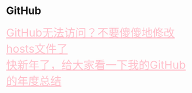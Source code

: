 <html>
<head>
    <meta charset="utf-8">
    <title>GitHub</title>
    <link rel="stylesheet" href="https://zhaobokai341.github.io/yangshi.css">
    <style>
        a{color:pink;font-size:30px;}
    </style>
</head>
<body>
<h1>GitHub</h1>
<a href="../11/11zhanlan/111" target="_blank">GitHub无法访问？不要傻傻地修改hosts文件了</a>
<br>
<a href="../11/11zhanlan/112" target="_blank">快新年了，给大家看一下我的GitHub的年度总结</a>
</body>
</html>

